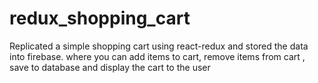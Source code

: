 # redux_shopping_cart

Replicated a simple shopping cart using react-redux and stored the data into firebase. where you can add items to cart, remove items from cart , save to database and display the cart to the user
